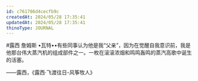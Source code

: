 ```yaml
---
id: c761786d4cecfb9c
createdAt: 2024/05/28 17:35:41
updatedAt: 2024/05/28 17:35:41
thinoType: JOURNAL
---
```

#露西 詹姆斯 •瓦特••有些同事认为他是我“父亲”，因为在觉醒自我意识前，我是他那台伟大蒸汽机的组成部件之一。一枚在滚滚浓烟和鸣鸣轰鸣的蒸汽高歌中诞生的活塞。

——露西，《露西·飞渡往日-风筝牧人》